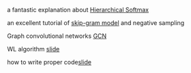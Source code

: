 a fantastic explanation about [Hierarchical Softmax](http://building-babylon.net/2017/08/01/hierarchical-softmax)


an excellent tutorial of [skip-gram model](http://mccormickml.com/2016/04/19/word2vec-tutorial-the-skip-gram-model/) and negative sampling

Graph convolutional networks [GCN](https://tkipf.github.io/graph-convolutional-networks/) 

WL algorithm [slide](https://www.slideshare.net/pratikshukla11/graph-kernelpdf)

how to write proper code[slide](https://docs.google.com/presentation/d/17NoJY2SnC2UMbVegaRCWA7Oca7UCZ3vHnMqBV4SUayc/preview?slide=id.g44a8796521_0_73)
